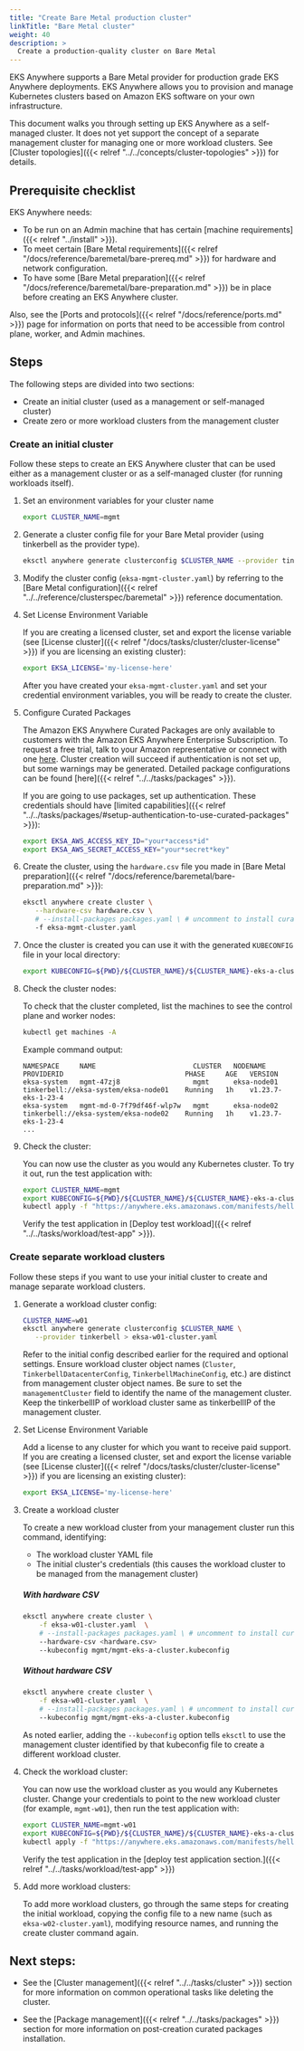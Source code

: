 ```yaml
---
title: "Create Bare Metal production cluster"
linkTitle: "Bare Metal cluster" 
weight: 40
description: >
  Create a production-quality cluster on Bare Metal
---
```


EKS Anywhere supports a Bare Metal provider for production grade EKS Anywhere deployments.
EKS Anywhere allows you to provision and manage Kubernetes clusters based on Amazon EKS software on your own infrastructure.

This document walks you through setting up EKS Anywhere as a self-managed cluster.
It does not yet support the concept of a separate management cluster for managing one or more workload clusters.
See [Cluster topologies]({{< relref "../../concepts/cluster-topologies" >}}) for details.

## Prerequisite checklist

EKS Anywhere needs:

* To be run on an Admin machine that has certain [machine requirements]({{< relref "../install" >}}).
* To meet certain [Bare Metal requirements]({{< relref "/docs/reference/baremetal/bare-prereq.md" >}}) for hardware and network configuration.
* To have some [Bare Metal preparation]({{< relref "/docs/reference/baremetal/bare-preparation.md" >}}) be in place before creating an EKS Anywhere cluster.

Also, see the [Ports and protocols]({{< relref "/docs/reference/ports.md" >}}) page for information on ports that need to be accessible from control plane, worker, and Admin machines.

## Steps

The following steps are divided into two sections:

* Create an initial cluster (used as a management or self-managed cluster)
* Create zero or more workload clusters from the management cluster

### Create an initial cluster

Follow these steps to create an EKS Anywhere cluster that can be used either as a management cluster or as a self-managed cluster (for running workloads itself).

<!-- this content needs to be indented so the numbers are automatically incremented -->
1. Set an environment variables for your cluster name
   
   ```bash
   export CLUSTER_NAME=mgmt
   ```
1. Generate a cluster config file for your Bare Metal provider (using tinkerbell as the provider type).
   ```bash
   eksctl anywhere generate clusterconfig $CLUSTER_NAME --provider tinkerbell > eksa-mgmt-cluster.yaml
   ```

1. Modify the cluster config (`eksa-mgmt-cluster.yaml`) by referring to the [Bare Metal configuration]({{< relref "../../reference/clusterspec/baremetal" >}}) reference documentation.

1. Set License Environment Variable

   If you are creating a licensed cluster, set and export the license variable (see [License cluster]({{< relref "/docs/tasks/cluster/cluster-license" >}}) if you are licensing an existing cluster):

   ```bash
   export EKSA_LICENSE='my-license-here'
   ```

   After you have created your `eksa-mgmt-cluster.yaml` and set your credential environment variables, you will be ready to create the cluster.


1. Configure Curated Packages

   The Amazon EKS Anywhere Curated Packages are only available to customers with the Amazon EKS Anywhere Enterprise Subscription. To request a free trial, talk to your Amazon representative or connect with one [here](https://aws.amazon.com/contact-us/sales-support-eks/). Cluster creation will succeed if authentication is not set up, but some warnings may be generated. Detailed package configurations can be found [here]({{< relref "../../tasks/packages" >}}).

   If you are going to use packages, set up authentication. These credentials should have [limited capabilities]({{< relref "../../tasks/packages/#setup-authentication-to-use-curated-packages" >}}):
   ```bash
   export EKSA_AWS_ACCESS_KEY_ID="your*access*id"
   export EKSA_AWS_SECRET_ACCESS_KEY="your*secret*key"  
   ```
     
1. Create the cluster, using the `hardware.csv` file you made in [Bare Metal preparation]({{< relref "/docs/reference/baremetal/bare-preparation.md" >}}):
   ```bash
   eksctl anywhere create cluster \
      --hardware-csv hardware.csv \
      # --install-packages packages.yaml \ # uncomment to install curated packages at cluster creation
      -f eksa-mgmt-cluster.yaml
   ```

1. Once the cluster is created you can use it with the generated `KUBECONFIG` file in your local directory:

   ```bash
   export KUBECONFIG=${PWD}/${CLUSTER_NAME}/${CLUSTER_NAME}-eks-a-cluster.kubeconfig
   ```

1. Check the cluster nodes:

   To check that the cluster completed, list the machines to see the control plane and worker nodes:

   ```bash
   kubectl get machines -A
   ```

   Example command output:
   ```
   NAMESPACE     NAME                        CLUSTER   NODENAME        PROVIDERID                              PHASE     AGE   VERSION
   eksa-system   mgmt-47zj8                  mgmt      eksa-node01     tinkerbell://eksa-system/eksa-node01    Running   1h    v1.23.7-eks-1-23-4
   eksa-system   mgmt-md-0-7f79df46f-wlp7w   mgmt      eksa-node02     tinkerbell://eksa-system/eksa-node02    Running   1h    v1.23.7-eks-1-23-4
   ...
   ```

1. Check the cluster:

   You can now use the cluster as you would any Kubernetes cluster.
   To try it out, run the test application with:

   ```bash
   export CLUSTER_NAME=mgmt
   export KUBECONFIG=${PWD}/${CLUSTER_NAME}/${CLUSTER_NAME}-eks-a-cluster.kubeconfig
   kubectl apply -f "https://anywhere.eks.amazonaws.com/manifests/hello-eks-a.yaml"
   ```

   Verify the test application in [Deploy test workload]({{< relref "../../tasks/workload/test-app" >}}).

### Create separate workload clusters

Follow these steps if you want to use your initial cluster to create and manage separate workload clusters.

1. Generate a workload cluster config:
   ```bash
   CLUSTER_NAME=w01
   eksctl anywhere generate clusterconfig $CLUSTER_NAME \
      --provider tinkerbell > eksa-w01-cluster.yaml
   ```

   Refer to the initial config described earlier for the required and optional settings.
   Ensure workload cluster object names (`Cluster`, `TinkerbellDatacenterConfig`, `TinkerbellMachineConfig`, etc.) are distinct from management cluster object names. Be sure to set the `managementCluster` field to identify the name of the management cluster. Keep the tinkerbellIP of workload cluster same as tinkerbellIP of the management cluster.

1. Set License Environment Variable

   Add a license to any cluster for which you want to receive paid support. If you are creating a licensed cluster, set and export the license variable (see [License cluster]({{< relref "/docs/tasks/cluster/cluster-license" >}}) if you are licensing an existing cluster):

   ```bash
   export EKSA_LICENSE='my-license-here'
   ```

1. Create a workload cluster

   To create a new workload cluster from your management cluster run this command, identifying:

   * The workload cluster YAML file
   * The initial cluster's credentials (this causes the workload cluster to be managed from the management cluster)
   
   ##### With hardware CSV
   ```bash
   eksctl anywhere create cluster \
       -f eksa-w01-cluster.yaml  \
       # --install-packages packages.yaml \ # uncomment to install curated packages at cluster creation
       --hardware-csv <hardware.csv>
       --kubeconfig mgmt/mgmt-eks-a-cluster.kubeconfig
   ```
   ##### Without hardware CSV
   ```bash
   eksctl anywhere create cluster \
       -f eksa-w01-cluster.yaml  \
       # --install-packages packages.yaml \ # uncomment to install curated packages at cluster creation
       --kubeconfig mgmt/mgmt-eks-a-cluster.kubeconfig
   ```

   As noted earlier, adding the `--kubeconfig` option tells `eksctl` to use the management cluster identified by that kubeconfig file to create a different workload cluster.

1. Check the workload cluster:

   You can now use the workload cluster as you would any Kubernetes cluster.
   Change your credentials to point to the new workload cluster (for example, `mgmt-w01`), then run the test application with:

   ```bash
   export CLUSTER_NAME=mgmt-w01
   export KUBECONFIG=${PWD}/${CLUSTER_NAME}/${CLUSTER_NAME}-eks-a-cluster.kubeconfig
   kubectl apply -f "https://anywhere.eks.amazonaws.com/manifests/hello-eks-a.yaml"
   ```

   Verify the test application in the [deploy test application section.]({{< relref "../../tasks/workload/test-app" >}})

1. Add more workload clusters:

   To add more workload clusters, go through the same steps for creating the initial workload, copying the config file to a new name (such as `eksa-w02-cluster.yaml`), modifying resource names, and running the create cluster command again.


## Next steps:
* See the [Cluster management]({{< relref "../../tasks/cluster" >}}) section for more information on common operational tasks like deleting the cluster.

* See the [Package management]({{< relref "../../tasks/packages" >}}) section for more information on post-creation curated packages installation.
